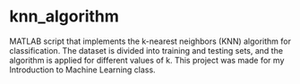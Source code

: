 # knn_algorithm
MATLAB script that implements the k-nearest neighbors (KNN) algorithm for classification. The dataset is divided into training and testing sets, and the algorithm is applied for different values of k. This project was made for my Introduction to Machine Learning class.

